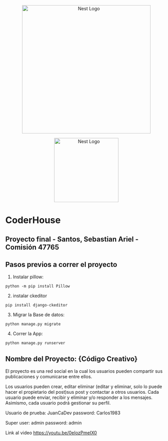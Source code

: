 <p align="center">
  <a href="https://www.coderhouse.com/" target="blank"><img src="https://www.coderhouse.com/imgs/ch.svg" width= "400" alt="Nest Logo" /></a>
</p>

<p align="center">
  <a href="https://www.python.org/" target="blank"><img src="https://www.python.org/static/img/python-logo.png" width="200" alt="Nest Logo" /></a>
</p>

# CoderHouse
## Proyecto final - Santos, Sebastian Ariel - Comisión 47765

## Pasos previos a correr el proyecto

1. Instalar pillow:
```
python -m pip install Pillow
```

2. instalar ckeditor
```
pip install django-ckeditor
```

3. Migrar la Base de datos:
```
python manage.py migrate
```

4. Correr la App:
```
python manage.py runserver 
```


## Nombre del Proyecto: {Código Creativo}

El proyecto es una red social en la cual los usuarios pueden compartir sus publicaciones y comunicarse entre ellos.

Los usuarios pueden crear, editar eliminar (editar y eliminar, solo lo puede hacer el propietario del post)sus post y contactar a otros usuarios.
Cada usuario puede enviar, recibir y eliminar y/o responder a los mensajes.
Asimismo, cada usuario podrá gestionar su perfil.

Usuario de prueba:
JuanCaDev
password:
Carlos1983

Super user: 
admin
password:
admin

Link al video https://youtu.be/0eIozPmeIX0